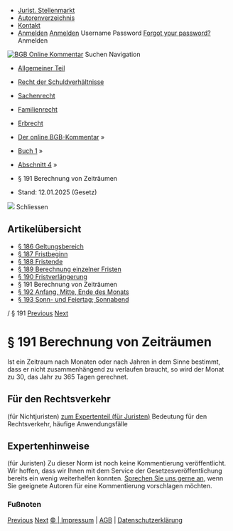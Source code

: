   * [Jurist. Stellenmarkt](https://bgb.kommentar.de/Buch-1/Abschnitt-4/</job-board> "Jurist. Stellenmarkt")
  * [Autorenverzeichnis](https://bgb.kommentar.de/Buch-1/Abschnitt-4/</Autorenverzeichnis> "Autorenverzeichnis")
  * [Kontakt](https://bgb.kommentar.de/Buch-1/Abschnitt-4/</Kontakt>)
  * [Anmelden](https://bgb.kommentar.de/Buch-1/Abschnitt-4/<#login> "show login form") [Anmelden](https://bgb.kommentar.de/Buch-1/Abschnitt-4/<#> "hide login form") Username Password
[Forgot your password?](https://bgb.kommentar.de/Buch-1/Abschnitt-4/</user/forgotpassword>) Anmelden 


[![BGB Online Kommentar](https://bgb.kommentar.de/extension/bgb/design/bgb/images/logo.png)](https://bgb.kommentar.de/Buch-1/Abschnitt-4/</> "BGB Online Kommentar")
Suchen
Navigation
  * [Allgemeiner Teil](https://bgb.kommentar.de/Buch-1/Abschnitt-4/</Buch-1>)
  * [Recht der Schuldverhältnisse](https://bgb.kommentar.de/Buch-1/Abschnitt-4/</Buch-2>)
  * [Sachenrecht](https://bgb.kommentar.de/Buch-1/Abschnitt-4/</Buch-3>)
  * [Familienrecht](https://bgb.kommentar.de/Buch-1/Abschnitt-4/</Buch-4>)
  * [Erbrecht](https://bgb.kommentar.de/Buch-1/Abschnitt-4/</Buch-5>)


  * [Der online BGB-Kommentar](https://bgb.kommentar.de/Buch-1/Abschnitt-4/</>) »
  * [Buch 1](https://bgb.kommentar.de/Buch-1/Abschnitt-4/</Buch-1>) »
  * [Abschnitt 4](https://bgb.kommentar.de/Buch-1/Abschnitt-4/</Buch-1/Abschnitt-4>) »
  * § 191 Berechnung von Zeiträumen 
  * Stand: 12.01.2025 (Gesetz) 


![](https://vg01.met.vgwort.de/na/1c9909529ead4f509072c06d9081a7d5)
Schliessen 
## Artikelübersicht
  * [ § 186 Geltungsbereich ](https://bgb.kommentar.de/Buch-1/Abschnitt-4/</Buch-1/Abschnitt-4/Geltungsbereich>)
  * [ § 187 Fristbeginn ](https://bgb.kommentar.de/Buch-1/Abschnitt-4/</Buch-1/Abschnitt-4/Fristbeginn>)
  * [ § 188 Fristende ](https://bgb.kommentar.de/Buch-1/Abschnitt-4/</Buch-1/Abschnitt-4/Fristende>)
  * [ § 189 Berechnung einzelner Fristen ](https://bgb.kommentar.de/Buch-1/Abschnitt-4/</Buch-1/Abschnitt-4/Berechnung-einzelner-Fristen>)
  * [ § 190 Fristverlängerung ](https://bgb.kommentar.de/Buch-1/Abschnitt-4/</Buch-1/Abschnitt-4/Fristverlaengerung>)
  * § 191 Berechnung von Zeiträumen 
  * [ § 192 Anfang, Mitte, Ende des Monats ](https://bgb.kommentar.de/Buch-1/Abschnitt-4/</Buch-1/Abschnitt-4/Anfang-Mitte-Ende-des-Monats>)
  * [ § 193 Sonn- und Feiertag; Sonnabend ](https://bgb.kommentar.de/Buch-1/Abschnitt-4/</Buch-1/Abschnitt-4/Sonn-und-Feiertag-Sonnabend>)


/ § 191 
[Previous](https://bgb.kommentar.de/Buch-1/Abschnitt-4/</Buch-1/Abschnitt-4/Fristverlaengerung> "§ 190 Fristverlängerung") [Next](https://bgb.kommentar.de/Buch-1/Abschnitt-4/</Buch-1/Abschnitt-4/Anfang-Mitte-Ende-des-Monats> "§ 192 Anfang, Mitte, Ende des Monats")
# § 191 Berechnung von Zeiträumen
Ist ein Zeitraum nach Monaten oder nach Jahren in dem Sinne bestimmt, dass er nicht zusammenhängend zu verlaufen braucht, so wird der Monat zu 30, das Jahr zu 365 Tagen gerechnet.
## Für den Rechtsverkehr 
(für Nichtjuristen)
[zum Expertenteil (für Juristen)](https://bgb.kommentar.de/Buch-1/Abschnitt-4/<#expertenhinweise>)
Bedeutung für den Rechtsverkehr, häufige Anwendungsfälle
## Expertenhinweise
(für Juristen)
Zu dieser Norm ist noch keine Kommentierung veröffentlicht. Wir hoffen, dass wir Ihnen mit dem Service der Gesetzesveröffentlichung bereits ein wenig weiterhelfen konnten. [Sprechen Sie uns gerne an](https://bgb.kommentar.de/Buch-1/Abschnitt-4/</Kontakt>), wenn Sie geeignete Autoren für eine Kommentierung vorschlagen möchten. 
### Fußnoten
[Previous](https://bgb.kommentar.de/Buch-1/Abschnitt-4/</Buch-1/Abschnitt-4/Fristverlaengerung> "§ 190 Fristverlängerung") [Next](https://bgb.kommentar.de/Buch-1/Abschnitt-4/</Buch-1/Abschnitt-4/Anfang-Mitte-Ende-des-Monats> "§ 192 Anfang, Mitte, Ende des Monats")
[© | Impressum](https://bgb.kommentar.de/Buch-1/Abschnitt-4/</Kontakt>) | [AGB](https://bgb.kommentar.de/Buch-1/Abschnitt-4/</AGB>) | [Datenschutzerklärung](https://bgb.kommentar.de/Buch-1/Abschnitt-4/</Datenschutzerklaerung-fuer-Leser>)
